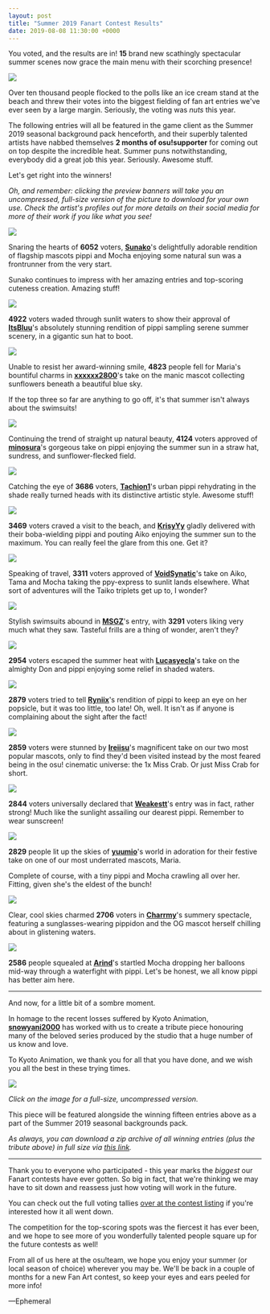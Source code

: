 ```yaml
---
layout: post
title: "Summer 2019 Fanart Contest Results"
date: 2019-08-08 11:30:00 +0000
---
```


You voted, and the results are in! **15** brand new scathingly spectacular summer scenes now grace the main menu with their scorching presence!

![](/wiki/shared/news/2019-08-08-summer-2019-fanart-contest-results/banner.jpg)

Over ten thousand people flocked to the polls like an ice cream stand at the beach and threw their votes into the biggest fielding of fan art entries we've ever seen by a large margin. Seriously, the voting was *nuts* this year.

The following entries will all be featured in the game client as the Summer 2019 seasonal background pack henceforth, and their superbly talented artists have nabbed themselves **2 months of osu!supporter** for coming out on top despite the incredible heat. Summer puns notwithstanding, everybody did a great job this year. Seriously. Awesome stuff.

Let's get right into the winners! 

*Oh, and remember: clicking the preview banners will take you an uncompressed, full-size version of the picture to download for your own use. Check the artist's profiles out for more details on their social media for more of their work if you like what you see!*

[![](/wiki/shared/news/2019-08-08-summer-2019-fanart-contest-results/Sunako.jpg)](https://assets.ppy.sh/contests/79/winners/Sunako.png)

Snaring the hearts of **6052** voters, [**Sunako**](https://osu.ppy.sh/users/2801166)'s delightfully adorable rendition of flagship mascots pippi and Mocha enjoying some natural sun was a frontrunner from the very start.

Sunako continues to impress with her amazing entries and top-scoring cuteness creation. Amazing stuff!

[![](/wiki/shared/news/2019-08-08-summer-2019-fanart-contest-results/ItsBluu.jpg)](https://assets.ppy.sh/contests/79/winners/ItsBluu.png)

**4922** voters waded through sunlit waters to show their approval of [**ItsBluu**](https://osu.ppy.sh/users/6946083)'s absolutely stunning rendition of pippi sampling serene summer scenery, in a gigantic sun hat to boot.

[![](/wiki/shared/news/2019-08-08-summer-2019-fanart-contest-results/xxxxxx2800.jpg)](https://assets.ppy.sh/contests/79/winners/xxxxxx2800.png)

Unable to resist her award-winning smile, **4823** people fell for Maria's bountiful charms in [**xxxxxx2800**](https://osu.ppy.sh/users/4084853)'s take on the manic mascot collecting sunflowers beneath a beautiful blue sky.

If the top three so far are anything to go off, it's that summer isn't always about the swimsuits!

[![](/wiki/shared/news/2019-08-08-summer-2019-fanart-contest-results/minosura.jpg)](https://assets.ppy.sh/contests/79/winners/minosura.png)

Continuing the trend of straight up natural beauty, **4124** voters approved of [**minosura**](https://osu.ppy.sh/users/12456350)'s gorgeous take on pippi enjoying the summer sun in a straw hat, sundress, and sunflower-flecked field.

[![](/wiki/shared/news/2019-08-08-summer-2019-fanart-contest-results/Tachion1.jpg)](https://assets.ppy.sh/contests/79/winners/Tachion1.png)

Catching the eye of **3686** voters, [**Tachion1**](https://osu.ppy.sh/users/4429331)'s urban pippi rehydrating in the shade really turned heads with its distinctive artistic style. Awesome stuff!

[![](/wiki/shared/news/2019-08-08-summer-2019-fanart-contest-results/KrisyYy.jpg)](https://assets.ppy.sh/contests/79/winners/KrisyYy.png)

**3469** voters craved a visit to the beach, and [**KrisyYy**](https://osu.ppy.sh/users/7266506) gladly delivered with their boba-wielding pippi and pouting Aiko enjoying the summer sun to the maximum. You can really feel the glare from this one. Get it?
 
[![](/wiki/shared/news/2019-08-08-summer-2019-fanart-contest-results/VoidSynatic.jpg)](https://assets.ppy.sh/contests/79/winners/VoidSynatic.png)

Speaking of travel, **3311** voters approved of [**VoidSynatic**](https://osu.ppy.sh/users/8270353)'s take on Aiko, Tama and Mocha taking the ppy-express to sunlit lands elsewhere. What sort of adventures will the Taiko triplets get up to, I wonder?

[![](/wiki/shared/news/2019-08-08-summer-2019-fanart-contest-results/MSGZ.jpg)](https://assets.ppy.sh/contests/79/winners/MSGZ.png)

Stylish swimsuits abound in [**MSGZ**](https://osu.ppy.sh/users/7145880)'s entry, with **3291** voters liking very much what they saw. Tasteful frills are a thing of wonder, aren't they?

[![](/wiki/shared/news/2019-08-08-summer-2019-fanart-contest-results/Lucasyecla.jpg)](https://assets.ppy.sh/contests/79/winners/Lucasyecla.png)

**2954** voters escaped the summer heat with [**Lucasyecla**](https://osu.ppy.sh/users/8905492)'s take on the almighty Don and pippi enjoying some relief in shaded waters.

[![](/wiki/shared/news/2019-08-08-summer-2019-fanart-contest-results/Ryniix.jpg)](https://assets.ppy.sh/contests/79/winners/Ryniix.png)

**2879** voters tried to tell [**Ryniix**](https://osu.ppy.sh/users/9920889)'s rendition of pippi to keep an eye on her popsicle, but it was too little, too late! Oh, well.  It isn't as if anyone is complaining about the sight after the fact!

[![](/wiki/shared/news/2019-08-08-summer-2019-fanart-contest-results/Ireiisu.jpg)](https://assets.ppy.sh/contests/79/winners/Ireiisu.png)

**2859** voters were stunned by [**Ireiisu**](https://osu.ppy.sh/users/5191022)'s magnificent take on our two most popular mascots, only to find they'd been visited instead by the most feared being in the osu! cinematic universe: the 1x Miss Crab. Or just Miss Crab for short.

[![](/wiki/shared/news/2019-08-08-summer-2019-fanart-contest-results/Weakestt.jpg)](https://assets.ppy.sh/contests/79/winners/Weakestt.png)

**2844** voters universally declared that [**Weakestt**](https://osu.ppy.sh/users/7721841)'s entry was in fact, rather strong! Much like the sunlight assailing our dearest pippi. Remember to wear sunscreen!

[![](/wiki/shared/news/2019-08-08-summer-2019-fanart-contest-results/yuumio.jpg)](https://assets.ppy.sh/contests/79/winners/yuumio.png)

**2829** people lit up the skies of [**yuumio**](https://osu.ppy.sh/users/11246394)'s world in adoration for their festive take on one of our most underrated mascots, Maria.

Complete of course, with a tiny pippi and Mocha crawling all over her. Fitting, given she's the eldest of the bunch!

[![](/wiki/shared/news/2019-08-08-summer-2019-fanart-contest-results/Charrmy.jpg)](https://assets.ppy.sh/contests/79/winners/Charrmy.png)

Clear, cool skies charmed **2706** voters in [**Charrmy**](https://osu.ppy.sh/users/13133923)'s summery spectacle, featuring a sunglasses-wearing pippidon and the OG mascot herself chilling about in glistening waters.

[![](/wiki/shared/news/2019-08-08-summer-2019-fanart-contest-results/Arind.jpg)](https://assets.ppy.sh/contests/79/winners/Arind.png)

**2586** people squealed at [**Arind**](https://osu.ppy.sh/users/12116469)'s startled Mocha dropping her balloons mid-way through a waterfight with pippi. Let's be honest, we all know pippi has better aim here.

---

And now, for a little bit of a sombre moment.

In homage to the recent losses suffered by Kyoto Animation, [**snowyani2000**](https://osu.ppy.sh/u/2691590) has worked with us to create a tribute piece honouring many of the beloved series produced by the studio that a huge number of us know and love.

To Kyoto Animation, we thank you for all that you have done, and we wish you all the best in these trying times.

[![](https://assets.ppy.sh/contests/79/snowyani2k-thumb.jpg)](https://assets.ppy.sh/contests/79/snowyani2000-KyoAniTribute.jpg)

*Click on the image for a full-size, uncompressed version.*

This piece will be featured alongside the winning fifteen entries above as a part of the Summer 2019 seasonal backgrounds pack.

*As always, you can download a zip archive of all winning entries (plus the tribute above) in full size via [this link](https://assets.ppy.sh/contests/79/SummerFanart2019Winners.zip).*

---

Thank you to everyone who participated - this year marks the *biggest* our Fanart contests have ever gotten. So big in fact, that we're thinking we may have to sit down and reassess just how voting will work in the future.

You can check out the full voting tallies [over at the contest listing](https://osu.ppy.sh/community/contests/79) if you're interested how it all went down.

The competition for the top-scoring spots was the fiercest it has ever been, and we hope to see more of you wonderfully talented people square up for the future contests as well!

From all of us here at the osu!team, we hope you enjoy your summer (or local season of choice) wherever you may be. We'll be back in a couple of months for a new Fan Art contest, so keep your eyes and ears peeled for more info!

—Ephemeral
